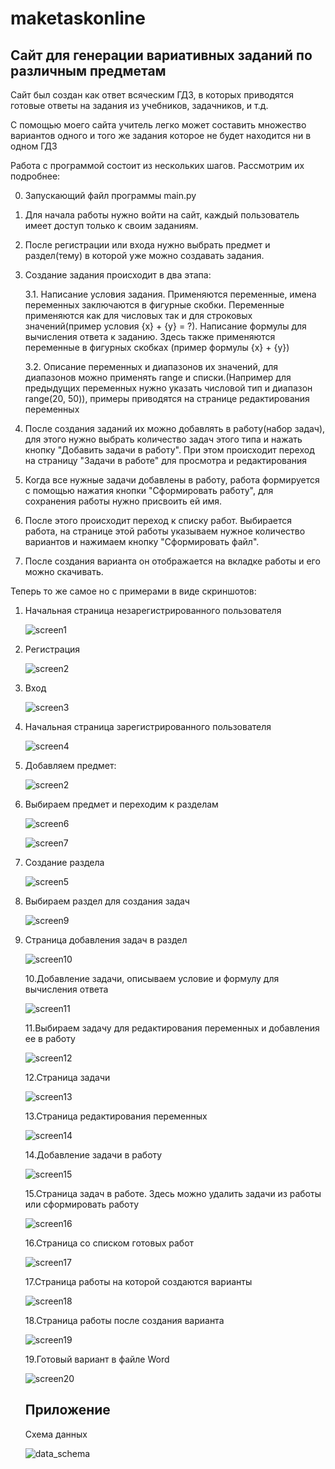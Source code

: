 # maketaskonline

## Сайт для генерации вариативных заданий по различным предметам

Сайт был создан как ответ всяческим ГДЗ, в которых приводятся готовые ответы на задания из учебников, задачников, и т.д.

С помощью моего сайта учитель легко может составить множество вариантов одного и того же задания которое не будет находится ни в одном ГДЗ

Работа с программой состоит из нескольких шагов. Рассмотрим их подробнее:

0. Запускающий файл программы main.py

1. Для начала работы нужно войти на сайт, каждый пользователь имеет доступ только к своим заданиям.

2. После регистрации или входа нужно выбрать предмет и раздел(тему) в которой уже можно создавать задания.

3. Создание задания происходит в два этапа: 

   3.1.  Написание условия задания. Применяются переменные, имена переменных заключаются в фигурные скобки. Переменные применяются как для числовых так и для строковых значений(пример условия {x} + {y} = ?). Написание формулы для вычисления ответа к заданию. Здесь также применяются переменные в фигурных скобках (пример формулы {x} + {y})

   3.2. Описание переменных и диапазонов их значений, для диапазонов можно применять range и списки.(Например для предыдущих переменных нужно указать числовой тип и диапазон range(20, 50)), примеры приводятся на странице редактирования переменных

4. После создания заданий их можно добавлять в работу(набор задач), для этого нужно выбрать количество задач этого типа и нажать кнопку "Добавить задачи в работу". При этом происходит переход на страницу "Задачи в работе" для просмотра и редактирования

5. Когда все нужные задачи добавлены в работу, работа формируется с помощью нажатия кнопки "Сформировать работу", для сохранения работы нужно присвоить ей имя.

6. После этого происходит переход к списку работ. Выбирается работа, на странице этой работы указываем нужное количество вариантов и нажимаем кнопку "Сформировать файл".

7. После создания варианта он отображается на вкладке работы и его можно скачивать.

Теперь то же самое но с примерами в виде скриншотов:

1. Начальная страница незарегистрированного пользователя

   ![screen1](static/images/screenshot1.PNG)

2. Регистрация

   ![screen2](static/images/screenshot2.PNG)

3. Вход

   ![screen3](static/images/screenshot3.PNG)

4. Начальная страница зарегистрированного пользователя

   ![screen4](static/images/screenshot4.PNG)

5. Добавляем предмет:

   ![screen2](static/images/screenshot5.PNG)

6. Выбираем предмет и переходим к разделам

   ![screen6](static/images/screenshot6.PNG)

   ![screen7](static/images/screenshot7.PNG)

7. Создание раздела

   ![screen5](static/images/screenshot8.PNG)

8. Выбираем раздел для создания задач

   ![screen9](static/images/screenshot9.PNG)

9. Страница добавления задач в раздел

   ![screen10](static/images/screenshot10.PNG)

   10.Добавление задачи, описываем условие и формулу для вычисления ответа

   ![screen11](static/images/screenshot11.PNG)

   11.Выбираем задачу для редактирования переменных и добавления ее в работу

   ![screen12](static/images/screenshot12.PNG)

   12.Страница задачи

   ![screen13](static/images/screenshot13.PNG)

   13.Страница редактирования переменных

   

   ![screen14](static/images/screenshot14.PNG)

   

   14.Добавление задачи в работу

   

   ![screen15](static/images/screenshot15.PNG)

   15.Страница задач в работе. Здесь можно удалить задачи из работы или сформировать работу

   ![screen16](static/images/screenshot16.PNG)

   16.Страница со списком готовых работ

   ![screen17](static/images/screenshot17.PNG)

   

   17.Страница работы на которой создаются варианты

   ![screen18](static/images/screenshot18.PNG)

   18.Страница работы после создания варианта

   ![screen19](static/images/screenshot19.PNG)

   19.Готовый вариант в файле Word

   ![screen20](static/images/screenshot20.PNG)
   
   ## Приложение
   
   Схема данных 
   
   ![data_schema](static/images/data_schema.PNG)



